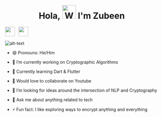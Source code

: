<h1 align="center"> Hola, <img src="https://raw.githubusercontent.com/nixin72/nixin72/master/wave.gif" 
         alt="Waving hand animated gif"
         height="45"
         width="45" /> I'm Zubeen</h1>

[<img align="center" height="32" width="32" src="https://cdn.jsdelivr.net/npm/simple-icons@v3/icons/linkedin.svg" />][Linkedin]&nbsp;&nbsp; [<img align="center" height="32" width="32" src="https://cdn.jsdelivr.net/npm/simple-icons@v3/icons/twitter.svg" />][Twitter]&nbsp;&nbsp; 


[Linkedin]: https://www.linkedin.com/in/syedzubeen/
[Twitter]: https://twitter.com/ZubeenSyed


![alt-text](https://media.giphy.com/media/26u4nJPf0JtQPdStq/giphy.gif)

- 😄 Pronouns: He/Him
- 🔭 I’m currently working on Cryptographic Algorithms
- 🌱 Currently learning Dart & Flutter
- 👯 Would love to collaborate on Youtube
- 🤔 I’m looking for ideas around the intersection of NLP and Cryptography
- 💬 Ask me about anything related to tech

- ⚡ Fun fact: I like exploring ways to encrypt anything and everything 



